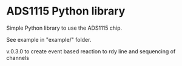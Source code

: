 # ADS1115 Python library

Simple Python library to use the ADS1115 chip.

See example in "example/" folder.

v.0.3.0 to create event based reaction to rdy line and sequencing of channels
